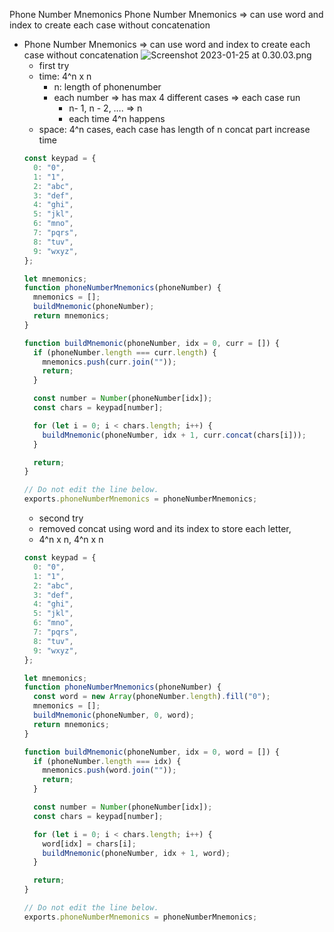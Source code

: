 Phone Number Mnemonics
Phone Number Mnemonics ⇒ can use word and index to create each case without concatenation

- Phone Number Mnemonics ⇒ can use word and index to create each case without concatenation
  ![Screenshot 2023-01-25 at 0.30.03.png](https://s3-us-west-2.amazonaws.com/secure.notion-static.com/6c4415a4-cf77-44f5-8e5f-d077e384f66d/Screenshot_2023-01-25_at_0.30.03.png)
  - first try
  - time: 4^n x n
    - n: length of phonenumber
    - each number ⇒ has max 4 different cases ⇒ each case run
      - n- 1, n - 2, …. ⇒ n
      - each time 4^n happens
  - space: 4^n cases, each case has length of n
  concat part increase time
  ```jsx
  const keypad = {
    0: "0",
    1: "1",
    2: "abc",
    3: "def",
    4: "ghi",
    5: "jkl",
    6: "mno",
    7: "pqrs",
    8: "tuv",
    9: "wxyz",
  };

  let mnemonics;
  function phoneNumberMnemonics(phoneNumber) {
    mnemonics = [];
    buildMnemonic(phoneNumber);
    return mnemonics;
  }

  function buildMnemonic(phoneNumber, idx = 0, curr = []) {
    if (phoneNumber.length === curr.length) {
      mnemonics.push(curr.join(""));
      return;
    }

    const number = Number(phoneNumber[idx]);
    const chars = keypad[number];

    for (let i = 0; i < chars.length; i++) {
      buildMnemonic(phoneNumber, idx + 1, curr.concat(chars[i]));
    }

    return;
  }

  // Do not edit the line below.
  exports.phoneNumberMnemonics = phoneNumberMnemonics;
  ```
  - second try
  - removed concat
  using word and its index to store each letter,
  - 4^n x n, 4^n x n
  ```jsx
  const keypad = {
    0: "0",
    1: "1",
    2: "abc",
    3: "def",
    4: "ghi",
    5: "jkl",
    6: "mno",
    7: "pqrs",
    8: "tuv",
    9: "wxyz",
  };

  let mnemonics;
  function phoneNumberMnemonics(phoneNumber) {
    const word = new Array(phoneNumber.length).fill("0");
    mnemonics = [];
    buildMnemonic(phoneNumber, 0, word);
    return mnemonics;
  }

  function buildMnemonic(phoneNumber, idx = 0, word = []) {
    if (phoneNumber.length === idx) {
      mnemonics.push(word.join(""));
      return;
    }

    const number = Number(phoneNumber[idx]);
    const chars = keypad[number];

    for (let i = 0; i < chars.length; i++) {
      word[idx] = chars[i];
      buildMnemonic(phoneNumber, idx + 1, word);
    }

    return;
  }

  // Do not edit the line below.
  exports.phoneNumberMnemonics = phoneNumberMnemonics;
  ```
